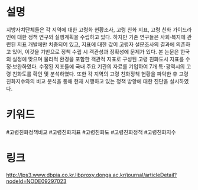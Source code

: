 # 설명
지방자치단체들은 각 지역에 대한 고령화 현황조사, 고령 친화 지표, 고령 친화 가이드라인에 대한 정책 연구와 실행계획을 수립하고 있다.
하지만 기존 연구들은 사회·복지에 관련된 지표 개발에만 치중되어 있고, 지표에 대한 값이 고령자 설문조사의 결과에 의존하고 있어, 이것을 기반으로 정책 수립 시 객관성과 정확성에 문제가 있다.
본 논문은 한국의 실정에 맞으며 물리적 환경을 포함한 객관적 지표로 구성된 고령 친화도시 지표를 수정·보완하였다.
수정된 지표들에 국내 주요 기관의 자료를 기입하여 7개 특･광역시의 고령 친화도를 확인 및 분석하였다.
또한 각 지역의 고령 친화정책 현황을 파악한 후 고령 친화지수와의 비교 분석을 통해 현재 시행하고 있는 정책 방향에 대한 진단을 실시하였다.
# 키워드
#고령친화정책비교 #고령친화지표 #고령친화도 #고령친화정책 #고령친화지수

# 링크
http://lps3.www.dbpia.co.kr.libproxy.donga.ac.kr/journal/articleDetail?nodeId=NODE09297023
